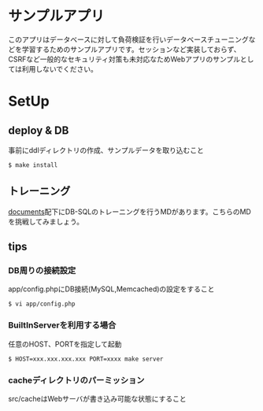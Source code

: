 # サンプルアプリ
このアプリはデータベースに対して負荷検証を行いデータベースチューニングなどを学習するためのサンプルアプリです。セッションなど実装しておらず、CSRFなど一般的なセキュリティ対策も未対応なためWebアプリのサンプルとしては利用しないでください。

# SetUp

## deploy & DB 
事前にddlディレクトリの作成、サンプルデータを取り込むこと
```
$ make install
```

## トレーニング
[documents](https://github.com/hironomiu/db-sql-training/tree/master/documents)配下にDB-SQLのトレーニングを行うMDがあります。こちらのMDを挑戦してみましょう。

## tips
### DB周りの接続設定
app/config.phpにDB接続(MySQL,Memcached)の設定をすること
```
$ vi app/config.php
```

### BuiltInServerを利用する場合
任意のHOST、PORTを指定して起動
```
$ HOST=xxx.xxx.xxx.xxx PORT=xxxx make server
```

### cacheディレクトリのパーミッション
src/cacheはWebサーバが書き込み可能な状態にすること


